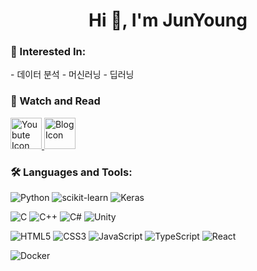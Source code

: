 <h1 align="center">Hi 👋, I'm JunYoung</h1>

<h3 align="left"> 🌱 Interested In:</h3>
- 데이터 분석
- 머신러닝
- 딥러닝

<div class="Watch">
        <h3>📝 Watch and Read</h3>
        <a href="https://www.youtube.com/@%EC%98%A4%EB%8A%98%EC%A0%90%EC%8B%AC%EC%9D%80%ED%96%84%EB%B2%84%EA%B1%B0/featured" target="_blank">
            <img src="https://github.com/user-attachments/assets/04ec7264-c164-4013-927c-aa676442695b" alt="Youbute Icon" width="50">
        </a>
        <a href="https://blog.naver.com/njy3006" target="_blank">
            <img src="https://github.com/user-attachments/assets/a3630f95-2016-4a73-bdd1-2002dd8cdb41" alt="Blog Icon" width="50">
        </a>
    </div>


<h3 align="left"> 🛠️ Languages and Tools:</h3>
<p align="left">
  
![Python](https://img.shields.io/badge/python-3670A0?style=for-the-badge&logo=python&logoColor=ffdd54)
![scikit-learn](https://img.shields.io/badge/scikit--learn-%23F7931E.svg?style=for-the-badge&logo=scikit-learn&logoColor=white)
![Keras](https://img.shields.io/badge/Keras-%23D00000.svg?style=for-the-badge&logo=Keras&logoColor=white)

![C](https://img.shields.io/badge/c-%2300599C.svg?style=for-the-badge&logo=c&logoColor=white)
![C++](https://img.shields.io/badge/c++-%2300599C.svg?style=for-the-badge&logo=c%2B%2B&logoColor=white)
![C#](https://img.shields.io/badge/c%23-%23239120.svg?style=for-the-badge&logo=csharp&logoColor=white)
![Unity](https://img.shields.io/badge/unity-%23000000.svg?style=for-the-badge&logo=unity&logoColor=white)

![HTML5](https://img.shields.io/badge/html5-%23E34F26.svg?style=for-the-badge&logo=html5&logoColor=white)
![CSS3](https://img.shields.io/badge/css3-%231572B6.svg?style=for-the-badge&logo=css3&logoColor=white)
![JavaScript](https://img.shields.io/badge/javascript-%23323330.svg?style=for-the-badge&logo=javascript&logoColor=%23F7DF1E)
![TypeScript](https://img.shields.io/badge/typescript-%23007ACC.svg?style=for-the-badge&logo=typescript&logoColor=white)
![React](https://img.shields.io/badge/react-%2320232a.svg?style=for-the-badge&logo=react&logoColor=%2361DAFB)

![Docker](https://img.shields.io/badge/docker-%230db7ed.svg?style=for-the-badge&logo=docker&logoColor=white)
